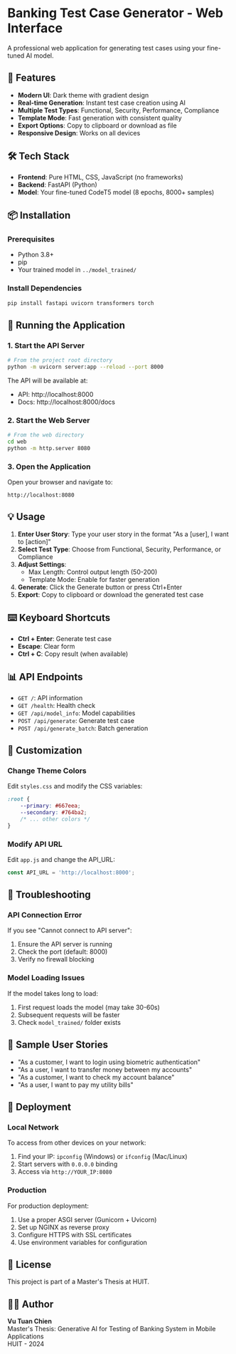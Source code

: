 # Banking Test Case Generator - Web Interface

A professional web application for generating test cases using your fine-tuned AI model.

## 🚀 Features

- **Modern UI**: Dark theme with gradient design
- **Real-time Generation**: Instant test case creation using AI
- **Multiple Test Types**: Functional, Security, Performance, Compliance
- **Template Mode**: Fast generation with consistent quality
- **Export Options**: Copy to clipboard or download as file
- **Responsive Design**: Works on all devices

## 🛠️ Tech Stack

- **Frontend**: Pure HTML, CSS, JavaScript (no frameworks)
- **Backend**: FastAPI (Python)
- **Model**: Your fine-tuned CodeT5 model (8 epochs, 8000+ samples)

## 📦 Installation

### Prerequisites

- Python 3.8+
- pip
- Your trained model in `../model_trained/`

### Install Dependencies

```bash
pip install fastapi uvicorn transformers torch
```

## 🏃 Running the Application

### 1. Start the API Server

```bash
# From the project root directory
python -m uvicorn server:app --reload --port 8000
```

The API will be available at:
- API: http://localhost:8000
- Docs: http://localhost:8000/docs

### 2. Start the Web Server

```bash
# From the web directory
cd web
python -m http.server 8080
```

### 3. Open the Application

Open your browser and navigate to:
```
http://localhost:8080
```

## 💡 Usage

1. **Enter User Story**: Type your user story in the format "As a [user], I want to [action]"
2. **Select Test Type**: Choose from Functional, Security, Performance, or Compliance
3. **Adjust Settings**: 
   - Max Length: Control output length (50-200)
   - Template Mode: Enable for faster generation
4. **Generate**: Click the Generate button or press Ctrl+Enter
5. **Export**: Copy to clipboard or download the generated test case

## ⌨️ Keyboard Shortcuts

- **Ctrl + Enter**: Generate test case
- **Escape**: Clear form
- **Ctrl + C**: Copy result (when available)

## 📊 API Endpoints

- `GET /`: API information
- `GET /health`: Health check
- `GET /api/model_info`: Model capabilities
- `POST /api/generate`: Generate test case
- `POST /api/generate_batch`: Batch generation

## 🎨 Customization

### Change Theme Colors

Edit `styles.css` and modify the CSS variables:

```css
:root {
    --primary: #667eea;
    --secondary: #764ba2;
    /* ... other colors */
}
```

### Modify API URL

Edit `app.js` and change the API_URL:

```javascript
const API_URL = 'http://localhost:8000';
```

## 🔧 Troubleshooting

### API Connection Error

If you see "Cannot connect to API server":
1. Ensure the API server is running
2. Check the port (default: 8000)
3. Verify no firewall blocking

### Model Loading Issues

If the model takes long to load:
1. First request loads the model (may take 30-60s)
2. Subsequent requests will be faster
3. Check `model_trained/` folder exists

## 📝 Sample User Stories

- "As a customer, I want to login using biometric authentication"
- "As a user, I want to transfer money between my accounts"
- "As a customer, I want to check my account balance"
- "As a user, I want to pay my utility bills"

## 🚢 Deployment

### Local Network

To access from other devices on your network:
1. Find your IP: `ipconfig` (Windows) or `ifconfig` (Mac/Linux)
2. Start servers with `0.0.0.0` binding
3. Access via `http://YOUR_IP:8080`

### Production

For production deployment:
1. Use a proper ASGI server (Gunicorn + Uvicorn)
2. Set up NGINX as reverse proxy
3. Configure HTTPS with SSL certificates
4. Use environment variables for configuration

## 📄 License

This project is part of a Master's Thesis at HUIT.

## 👨‍💻 Author

**Vu Tuan Chien**  
Master's Thesis: Generative AI for Testing of Banking System in Mobile Applications  
HUIT - 2024
